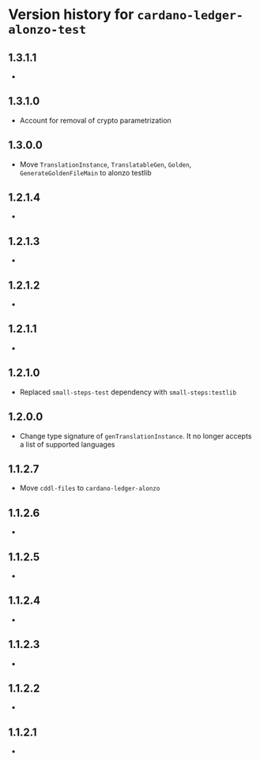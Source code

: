 # Version history for `cardano-ledger-alonzo-test`

## 1.3.1.1

*

## 1.3.1.0

* Account for removal of crypto parametrization

## 1.3.0.0

* Move `TranslationInstance`, `TranslatableGen`, `Golden`, `GenerateGoldenFileMain` to alonzo testlib

## 1.2.1.4

*

## 1.2.1.3

*

## 1.2.1.2

*

## 1.2.1.1

*

## 1.2.1.0

* Replaced `small-steps-test` dependency with `small-steps:testlib`

## 1.2.0.0

* Change type signature of `genTranslationInstance`. It no longer accepts a list of
  supported languages

## 1.1.2.7

* Move `cddl-files` to `cardano-ledger-alonzo`

## 1.1.2.6

*

## 1.1.2.5

*

## 1.1.2.4

*

## 1.1.2.3

*

## 1.1.2.2

*

## 1.1.2.1

*
